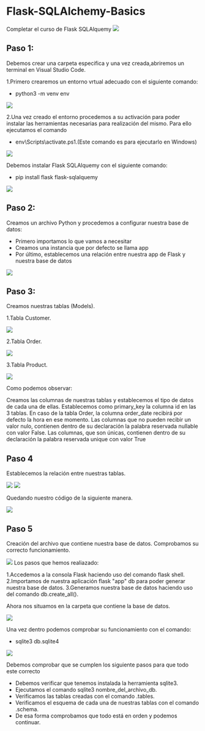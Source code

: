 # Flask-SQLAlchemy-Basics
Completar el curso de Flask SQLAlquemy
![](https://github.com/zazi479/Flask-SQLAlchemy-Basics/blob/4008511104f6ace2111ea563ea6635ab798ab644/flask/captura%201.jpg)

## Paso 1:
Debemos crear una carpeta especifica y una vez creada,abriremos un terminal en Visual Studio Code.

1.Primero crearemos un entorno vrtual adecuado con el siguiente comando:
  - python3 -m venv env
  
![](https://github.com/zazi479/Flask-SQLAlchemy-Basics/blob/4008511104f6ace2111ea563ea6635ab798ab644/flask/captura4.jpg)

2.Una vez creado el entorno procedemos a su activación para poder instalar las herramientas necesarias para realización del mismo. Para ello ejecutamos el comando 
- env\Scripts\activate.ps1.(Este comando es para ejecutarlo en Windows)

![](https://github.com/zazi479/Flask-SQLAlchemy-Basics/blob/73d7bcdb6685c0dd75c44460b6e3a2696569da90/flask/captura5.jpg)

Debemos instalar Flask SQLAlquemy con el siguiente comando:
  - pip install flask flask-sqlalquemy

![](https://github.com/zazi479/Flask-SQLAlchemy-Basics/blob/fb64f6a53df01e02fa06b7dc4f3ca504a482004a/flask/captura6.jpg)

## Paso 2:
Creamos un archivo Python y procedemos a configurar nuestra base de datos:
  - Primero importamos lo que vamos a necesitar
  - Creamos una instancia que por defecto se llama app
  - Por último, establecemos una relación entre nuestra app de Flask y nuestra base de datos
  
![](https://github.com/zazi479/Flask-SQLAlchemy-Basics/blob/40e95dd26aac03f8ed750ed64d506fa8517972b5/flask/capt.jpg)

## Paso 3:
Creamos nuestras tablas (Models).

 1.Tabla Customer.
 
![](https://github.com/zazi479/Flask-SQLAlchemy-Basics/blob/58087ebd2e939c4224d92a7fd8e11bc7a96a107b/flask/capt%201.jpg)

2.Tabla Order.

![](https://github.com/zazi479/Flask-SQLAlchemy-Basics/blob/58087ebd2e939c4224d92a7fd8e11bc7a96a107b/flask/capt%202.jpg)

3.Tabla Product.

![](https://github.com/zazi479/Flask-SQLAlchemy-Basics/blob/58087ebd2e939c4224d92a7fd8e11bc7a96a107b/flask/capt%203.jpg)


Como podemos observar:

Creamos las columnas de nuestras tablas y establecemos el tipo de datos de cada una de ellas.
Establecemos como primary_key la columna id en las 3 tablas.
En caso de la tabla Order, la columna order_date recibirá por defecto la hora en ese momento.
Las columnas que no pueden recibir un valor nulo, contienen dentro de su declaración la palabra reservada nullable con valor False.
Las columnas, que son únicas, contienen dentro de su declaración la palabra reservada unique con valor True

## Paso 4

Establecemos la relación entre nuestras tablas.

![](https://github.com/zazi479/Flask-SQLAlchemy-Basics/blob/58087ebd2e939c4224d92a7fd8e11bc7a96a107b/flask/capt%204.jpg)
![](https://github.com/zazi479/Flask-SQLAlchemy-Basics/blob/58087ebd2e939c4224d92a7fd8e11bc7a96a107b/flask/capt%205.jpg)

Quedando nuestro código de la siguiente manera.

![](https://github.com/zazi479/Flask-SQLAlchemy-Basics/blob/af5205a0834dea20fa4252b6ce4a5d7c31a0bb8b/flask/fianl.jpg)

## Paso 5
Creación del archivo que contiene nuestra base de datos. Comprobamos su correcto funcionamiento.

![](https://github.com/zazi479/Flask-SQLAlchemy-Basics/blob/c9271aa59ad91466ec84e05b2479c9b65c397e8d/flask/captura%209.1.jpg)
 Los pasos que hemos realiazado:

1.Accedemos a la consola Flask haciendo uso del comando flask shell.
2.Importamos de nuestra aplicación flask "app" db para poder generar nuestra base de datos.
3.Generamos nuestra base de datos haciendo uso del comando db.create_all().

 Ahora nos situamos en la carpeta que contiene la base de datos.
 
![](https://github.com/zazi479/Flask-SQLAlchemy-Basics/blob/c09bc0f9e42452ffe12f65739b302501ccfb6db9/flask/captura9.4.jpg)

Una vez dentro podemos comprobar su funcionamiento con el comando:

- sqlite3 db.sqlite4

![](https://github.com/zazi479/Flask-SQLAlchemy-Basics/blob/c09bc0f9e42452ffe12f65739b302501ccfb6db9/flask/captura9.5.jpg)


Debemos comprobar que se cumplen los siguiente pasos para que todo este correcto

- Debemos verificar que tenemos instalada la herramienta sqlite3.
- Ejecutamos el comando sqlite3 nombre_del_archivo_db.
- Verificamos las tablas creadas con el comando .tables.
- Verificamos el esquema de cada una de nuestras tablas con el comando .schema.
- De esa forma comprobamos que todo está en orden y podemos continuar.


![]()![]()
![]()
![]()
![]()
